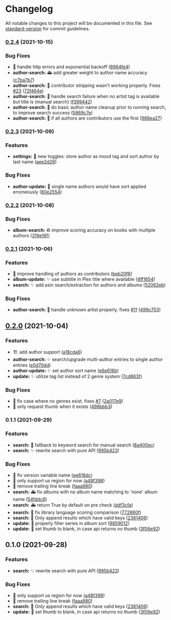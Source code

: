 # Changelog

All notable changes to this project will be documented in this file. See [standard-version](https://github.com/conventional-changelog/standard-version) for commit guidelines.

### [0.2.4](https://github.com/djdembeck/Audnexus.bundle/compare/v0.2.3...v0.2.4) (2021-10-15)


### Bug Fixes

* :children_crossing: handle http errors and exponential backoff ([8964fe4](https://github.com/djdembeck/Audnexus.bundle/commit/8964fe4c2771b39db8a81369d148475eb6160529))
* **author-search:** :ambulance: add greater weight to author name accuracy ([c7ba7b7](https://github.com/djdembeck/Audnexus.bundle/commit/c7ba7b76ebdb3e12b2ef1b50b1403c5369466fda))
* **author-search:** :bug: contributor stripping wasn't working properly. Fixes [#23](https://github.com/djdembeck/Audnexus.bundle/issues/23) ([72f464e](https://github.com/djdembeck/Audnexus.bundle/commit/72f464e18fb91309f3de009854fba8a3f5d86004))
* **author-search:** :bug: handle search failure when no artist tag is available but title is (manual search) ([f399442](https://github.com/djdembeck/Audnexus.bundle/commit/f39944288b803eeb08653cea883b9016019a6acd))
* **author-search:** :children_crossing: do basic author name cleanup prior to running search, to improve search success ([5869c7e](https://github.com/djdembeck/Audnexus.bundle/commit/5869c7ed4390c45d722278c7ef212c2a84e1980f))
* **author-search:** :children_crossing: if all authors are contributors use the first ([988ea27](https://github.com/djdembeck/Audnexus.bundle/commit/988ea276360a5a3378af83530a2f8850525a54cf))

### [0.2.3](https://github.com/djdembeck/Audnexus.bundle/compare/v0.2.2...v0.2.3) (2021-10-09)


### Features

* **settings:** :triangular_flag_on_post: new toggles: store author as mood tag and sort author by last name ([aee2d26](https://github.com/djdembeck/Audnexus.bundle/commit/aee2d26a7231019368a52a779d91c6bcbb2383eb))


### Bug Fixes

* **author-update:** :bug: single name authors would have sort applied erroneously ([80e2554](https://github.com/djdembeck/Audnexus.bundle/commit/80e25540da47846fd3ffc5fbed13e49480ece1ac))

### [0.2.2](https://github.com/djdembeck/Audnexus.bundle/compare/v0.2.1...v0.2.2) (2021-10-08)


### Bug Fixes

* **album-search:** :recycle: improve scoring accuracy on books with multiple authors ([319e16f](https://github.com/djdembeck/Audnexus.bundle/commit/319e16f9faf3fd551ab627a0cdb4ac4ceb3d9010))

### [0.2.1](https://github.com/djdembeck/Audnexus.bundle/compare/v0.2.0...v0.2.1) (2021-10-06)


### Features

* :art: improve handling of authors as contributors ([beb20f6](https://github.com/djdembeck/Audnexus.bundle/commit/beb20f66b7a474ad08aa0eab9bc8d8fb7f95af4e))
* **album-update:** :sparkles: use subtitle in Plex title where available ([4ff1654](https://github.com/djdembeck/Audnexus.bundle/commit/4ff1654286998fa48ffa785a5f2829511a24dee2))
* **search:** :sparkles: add asin search/extraction for authors and albums ([52062eb](https://github.com/djdembeck/Audnexus.bundle/commit/52062ebc2b389e68c75bc436b4f4193fbd480ecb))


### Bug Fixes

* **author-search:** :goal_net: handle unknown artist properly. fixes [#11](https://github.com/djdembeck/Audnexus.bundle/issues/11) ([499c753](https://github.com/djdembeck/Audnexus.bundle/commit/499c7534e185f95a77f2f7af522c35f8fc3dc952))

## [0.2.0](https://github.com/djdembeck/Audnexus.bundle/compare/v0.1.1...v0.2.0) (2021-10-04)


### Features

* :building_construction: add author support ([a18cda6](https://github.com/djdembeck/Audnexus.bundle/commit/a18cda64aed4cf3b90d41dc0c695af7e38725142))
* **author-search:** :sparkles: search/upgrade multi-author entries to single author entries ([e5d70dd](https://github.com/djdembeck/Audnexus.bundle/commit/e5d70ddcbb2b263c1a2dd6bf075b1628fb0c7d18))
* **author-update:** :sparkles: set author sort name ([e6e616b](https://github.com/djdembeck/Audnexus.bundle/commit/e6e616b683bcee62e67ba770b17417881a03453b))
* **update:** :sparkles: utilize tag list instead of 2 genre system ([7cd863f](https://github.com/djdembeck/Audnexus.bundle/commit/7cd863f5101d64ef2715390ba84b52379194eb8d))


### Bug Fixes

* :bug: fix case where no genres exist. fixes [#7](https://github.com/djdembeck/Audnexus.bundle/issues/7) ([2a017e9](https://github.com/djdembeck/Audnexus.bundle/commit/2a017e9bce4fa08013a4538ec7d732a122bc6c00))
* :bug: only request thumb when it exists ([498bbb3](https://github.com/djdembeck/Audnexus.bundle/commit/498bbb37d69b321b90a33d7849c7164fbd8721e9))

### 0.1.1 (2021-09-29)


### Features

* **search:** :children_crossing: fallback to keyword search for manual search ([8a400ec](https://github.com/djdembeck/Audnexus.bundle/commit/8a400ecac5fb0c5dbd46e03cd2381ecd2002dec1))
* **search:** :sparkles: rewrite search with pure API ([995b423](https://github.com/djdembeck/Audnexus.bundle/commit/995b423b66a804870411e3bf8156dbe82ab72622))


### Bug Fixes

* :bug: fix version variable name ([ee618dc](https://github.com/djdembeck/Audnexus.bundle/commit/ee618dcc212b0477bb60de15c624910cf9951ddd))
* :bug: only support us region for now ([a48f398](https://github.com/djdembeck/Audnexus.bundle/commit/a48f398a0f3b8000e1b115d0aae0fb5f4a7937e7))
* :bug: remove trailing line break ([faaa980](https://github.com/djdembeck/Audnexus.bundle/commit/faaa980ef986b506aaea44e1bad9fac0a3158fbe))
* **search:** :ambulance: fix albums with no album name matching to 'none' album name ([54fddc6](https://github.com/djdembeck/Audnexus.bundle/commit/54fddc6caf303adb7a62e98ac19472f0cfef3cd6))
* **search:** :ambulance: return True by default on pre check ([ddf3cfa](https://github.com/djdembeck/Audnexus.bundle/commit/ddf3cfaccfb76795b7e7212e984e60b21133e30e))
* **search:** :bug: fix library language scoring comparison ([772860f](https://github.com/djdembeck/Audnexus.bundle/commit/772860fa61b2440de7a2e8cf5a2958e1740df111))
* **search:** :bug: Only append results which have valid keys ([2361406](https://github.com/djdembeck/Audnexus.bundle/commit/2361406703f4dd49a47211350a46807cb97094bd))
* **update:** :bug: properly filter series in album sort ([9859012](https://github.com/djdembeck/Audnexus.bundle/commit/9859012468b3640f4aaa17941fc405171390b46b))
* **update:** :bug: set thumb to blank, in case api returns no thumb ([3f06e92](https://github.com/djdembeck/Audnexus.bundle/commit/3f06e9293280367cf8605d993f5966271e2493e6))

## 0.1.0 (2021-09-28)


### Features

* **search:** :sparkles: rewrite search with pure API ([995b423](https://github.com/djdembeck/Audnexus.bundle/commit/995b423b66a804870411e3bf8156dbe82ab72622))


### Bug Fixes

* :bug: only support us region for now ([a48f398](https://github.com/djdembeck/Audnexus.bundle/commit/a48f398a0f3b8000e1b115d0aae0fb5f4a7937e7))
* :bug: remove trailing line break ([faaa980](https://github.com/djdembeck/Audnexus.bundle/commit/faaa980ef986b506aaea44e1bad9fac0a3158fbe))
* **search:** :bug: Only append results which have valid keys ([2361406](https://github.com/djdembeck/Audnexus.bundle/commit/2361406703f4dd49a47211350a46807cb97094bd))
* **update:** :bug: set thumb to blank, in case api returns no thumb ([3f06e92](https://github.com/djdembeck/Audnexus.bundle/commit/3f06e9293280367cf8605d993f5966271e2493e6))
